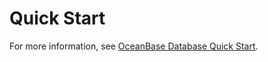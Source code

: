 Quick Start 
================================



For more information, see [OceanBase Database Quick Start](https://open.oceanbase.com/docs/community/oceanbase-database/V3.1.1/quick-start-guide-1).
